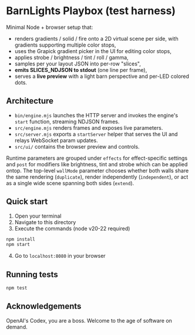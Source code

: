 # BarnLights Playbox (test harness)

Minimal Node + browser setup that:
- renders gradients / solid / fire onto a 2D virtual scene per side, with gradients supporting multiple color stops,
- uses the Grapick gradient picker in the UI for editing color stops,
- applies strobe / brightness / tint / roll / gamma,
- samples per your layout JSON into per-row "slices",
- **emits SLICES_NDJSON to stdout** (one line per frame),
- serves a **live preview** with a light barn perspective and per-LED colored dots.

## Architecture
- `bin/engine.mjs` launches the HTTP server and invokes the engine's `start` function, streaming NDJSON frames.
- `src/engine.mjs` renders frames and exposes live parameters.
- `src/server.mjs` exports a `startServer` helper that serves the UI and relays WebSocket param updates.
- `src/ui/` contains the browser preview and controls.

Runtime parameters are grouped under `effects` for effect-specific settings
and `post` for modifiers like brightness, tint and strobe which can be applied ontop.
The top-level `wallMode` parameter chooses whether both walls share the same
rendering (`duplicate`), render independently (`independent`), or act as a
single wide scene spanning both sides (`extend`).

## Quick start
1. Open your terminal
2. Navigate to this directory
3. Execute the commands (node v20-22 required)
```bash
npm install
npm start
```
4.  Go to `localhost:8080` in your browser

## Running tests
```bash
npm test
```

## Acknowledgements
OpenAI's Codex, you are a boss. Welcome to the age of software on demand.
